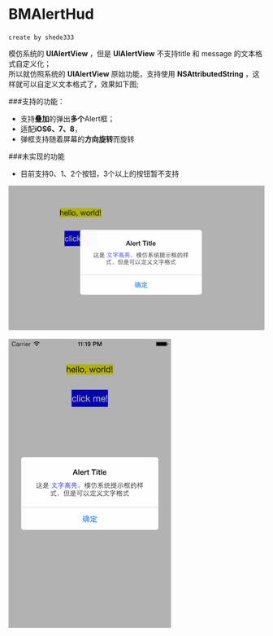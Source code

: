 # BMAlertHud

`create by shede333`


模仿系统的 **UIAlertView** ，但是 **UIAlertView** 不支持title 和 message 的文本格式自定义化；  
所以就仿照系统的 **UIAlertView** 原始功能，支持使用 **NSAttributedString** ，这样就可以自定义文本格式了，效果如下图;

###支持的功能：

* 支持**叠加**的弹出**多个**Alert框；
* 适配**iOS6、7、8**，
* 弹框支持随着屏幕的**方向旋转**而旋转

###未实现的功能

* 目前支持0、1、2个按钮，3个以上的按钮暂不支持


![图片丢失](/show_picture/alert_horizental.png)

![图片丢失](/show_picture/alert_vertical.png)